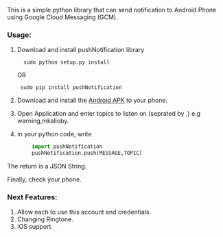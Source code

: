 This is a simple python library that can send notification to Android Phone using Google Cloud Messaging (GCM).

### Usage:

1. Download and install pushNotification library 
    ```
      sudo python setup.py install
      ```
      OR
      
      ```  sudo pip install pushNotification ```
      
2. Download and install the [Android APK](https://github.com/mkalioby/Python_Notifications/blob/master/Applications/Android/Notifier.apk) to your phone.
3. Open Application and enter topics to listen on (seprated by ,) e.g warning,mkalioby.
4. in your python code, write 
```python
        import pushNotification
        pushNotification.push(MESSAGE,TOPIC)
```
The return is a JSON String.

Finally, check your phone.

###  Next Features:
1. Allow each to use this account and credentials.
2. Changing Ringtone.
3. iOS support. 
	
